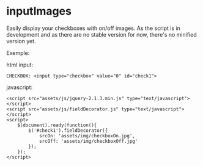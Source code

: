 # inputImages
Easily display your checkboxes with on/off images.
As the script is in development and as there are no stable version for now, there's no minified version yet.

Exemple:

html input:
```
CHECKBOX: <input type="checkbox" value="0" id="check1">

```
javascript:
```
<script src="assets/js/jquery-2.1.3.min.js" type="text/javascript"></script>
<script src="assets/js/fieldDecorator.js" type="text/javascript"></script>
<script>
    $(document).ready(function(){
        $('#check1').fieldDecorator({
            srcOn: 'assets/img/checkboxOn.jpg',
            srcOff: 'assets/img/checkboxOff.jpg'
        });
    });
</script>

```



